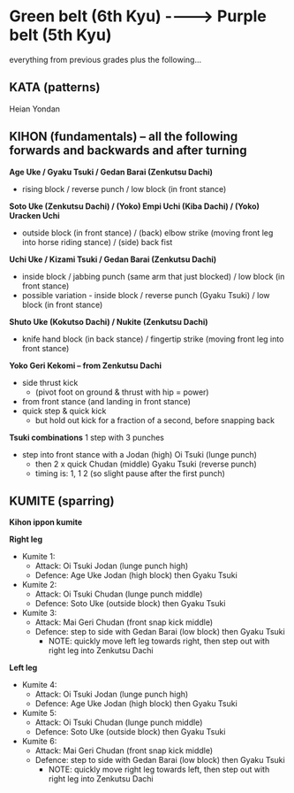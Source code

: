 
# Green belt (6th Kyu)		---->			Purple belt (5th Kyu)

everything from previous grades plus the following...

## KATA (patterns)

Heian Yondan

## KIHON (fundamentals) – all the following forwards and backwards and after turning

**Age Uke / Gyaku Tsuki / Gedan Barai (Zenkutsu Dachi)**
- rising block / reverse punch / low block (in front stance)

**Soto Uke (Zenkutsu Dachi) / (Yoko) Empi Uchi (Kiba Dachi) / (Yoko) Uracken Uchi**
- outside block (in front stance) / (back) elbow strike (moving front leg into horse riding stance) / (side) back fist 

**Uchi Uke / Kizami Tsuki / Gedan Barai (Zenkutsu Dachi)**
- inside block / jabbing punch (same arm that just blocked) / low block (in front stance)
- possible variation - inside block / reverse punch (Gyaku Tsuki) / low block (in front stance)

**Shuto Uke (Kokutso Dachi) / Nukite (Zenkutsu Dachi)**
- knife hand block (in back stance) / fingertip strike (moving front leg into front stance)


**Yoko Geri Kekomi – from Zenkutsu Dachi**
- side thrust kick
  - (pivot foot on ground & thrust with hip = power)
- from front stance (and landing in front stance)
- quick step & quick kick
  - but hold out kick for a fraction of a second, before snapping back
  
**Tsuki combinations** 1 step with 3 punches
- step into front stance with a Jodan (high) Oi Tsuki (lunge punch)
  - then 2 x quick Chudan (middle) Gyaku Tsuki (reverse punch)
  - timing is: 1, 1 2 (so slight pause after the first punch)

## KUMITE (sparring)

**Kihon ippon kumite**

**Right leg**
- Kumite 1:
  - Attack: Oi Tsuki Jodan (lunge punch high)
  - Defence: Age Uke Jodan (high block) then Gyaku Tsuki
- Kumite 2:
  - Attack: Oi Tsuki Chudan (lunge punch middle)
  - Defence: Soto Uke (outside block) then Gyaku Tsuki
- Kumite 3:
  - Attack: Mai Geri Chudan (front snap kick middle)
  - Defence: step to side with Gedan Barai (low block) then Gyaku Tsuki
     - NOTE: quickly move left leg towards right, then step out with right leg into Zenkutsu Dachi

**Left leg**
- Kumite 4:
  - Attack: Oi Tsuki Jodan (lunge punch high)
  - Defence: Age Uke Jodan (high block) then Gyaku Tsuki
- Kumite 5:
  - Attack: Oi Tsuki Chudan (lunge punch middle)
  - Defence: Soto Uke (outside block) then Gyaku Tsuki
- Kumite 6:
  - Attack: Mai Geri Chudan (front snap kick middle)
  - Defence: step to side with Gedan Barai (low block) then Gyaku Tsuki
     - NOTE: quickly move right leg towards left, then step out with right leg into Zenkutsu Dachi


